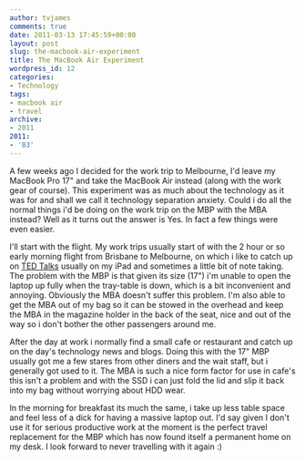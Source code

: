 ```yaml
---
author: tvjames
comments: true
date: 2011-03-13 17:45:59+00:00
layout: post
slug: the-macbook-air-experiment
title: The MacBook Air Experiment
wordpress_id: 12
categories:
- Technology
tags:
- macbook air
- travel
archive: 
- 2011
2011:
- '03'
---
```


A few weeks ago I decided for the work trip to Melbourne, I'd leave my MacBook Pro 17" and take the MacBook Air instead (along with the work gear of course). This experiment was as much about the technology as it was for and shall we call it technology separation anxiety. Could i do all the normal things i'd be doing on the work trip on the MBP with the MBA instead? Well as it turns out the answer is Yes. In fact a few things were even easier.

I'll start with the flight. My work trips usually start of with the 2 hour or so early morning flight from Brisbane to Melbourne, on which i like to catch up on [TED Talks](http://www.ted.com/) usually on my iPad and sometimes a little bit of note taking. The problem with the MBP is that given its size (17") i'm unable to open the laptop up fully when the tray-table is down, which is a bit inconvenient and annoying. Obviously the MBA doesn't suffer this problem. I'm also able to get the MBA out of my bag so it can be stowed in the overhead and keep the MBA in the magazine holder in the back of the seat, nice and out of the way so i don't bother the other passengers around me.

After the day at work i normally find a small cafe or restaurant and catch up on the day's technology news and blogs. Doing this with the 17" MBP usually got me a few stares from other diners and the wait staff, but i generally got used to it. The MBA is such a nice form factor for use in cafe's this isn't a problem and with the SSD i can just fold the lid and slip it back into my bag without worrying about HDD wear.

In the morning for breakfast its much the same, i take up less table space and feel less of a dick for having a massive laptop out. I'd say given I don't use it for serious productive work at the moment is the perfect travel replacement for the MBP which has now found itself a permanent home on my desk. I look forward to never travelling with it again :)

